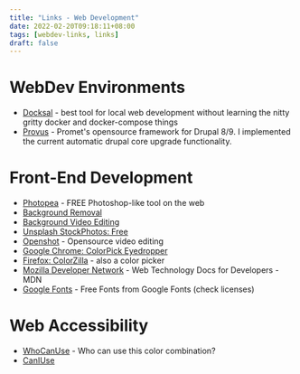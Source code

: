 ```yaml
---
title: "Links - Web Development"
date: 2022-02-20T09:18:11+08:00
tags: [webdev-links, links]
draft: false
---
```


# WebDev Environments
* [Docksal](https://docksal.io/) - best tool for local web development without learning the nitty gritty docker and docker-compose things
* [Provus](https://promet.github.io/provus/) - Promet's opensource framework for Drupal 8/9. I implemented the current automatic drupal core upgrade functionality.

# Front-End Development
* [Photopea](https://www.photopea.com/) - FREE Photoshop-like tool on the web
* [Background Removal](https://www.remove.bg/)
* [Background Video Editing](https://www.unscreen.com/)
* [Unsplash StockPhotos: Free](https://unsplash.com/)
* [Openshot](https://www.openshot.org/) - Opensource video editing
* [Google Chrome: ColorPick Eyedropper](https://chrome.google.com/webstore/detail/colorpick-eyedropper/ohcpnigalekghcmgcdcenkpelffpdolg?hl=en)
* [Firefox: ColorZilla](https://addons.mozilla.org/en-US/firefox/addon/colorzilla/) - also a color picker
* [Mozilla Developer Network](https://developer.mozilla.org/en-US/docs/Web) - Web Technology Docs for Developers - MDN
* [Google Fonts](https://fonts.google.com/) - Free Fonts from Google Fonts (check licenses)

# Web Accessibility
* [WhoCanUse](https://whocanuse.com/) - Who can use this color combination?
* [CanIUse](https://caniuse.com/)

